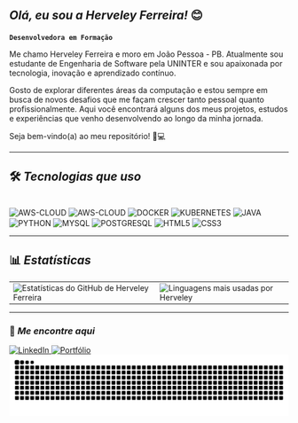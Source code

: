 ## *Olá, eu sou a Herveley Ferreira!* 😊

**`Desenvolvedora em Formação`**

Me chamo Herveley Ferreira e moro em João Pessoa - PB.
Atualmente sou estudante de Engenharia de Software pela UNINTER e sou apaixonada por tecnologia, inovação e aprendizado contínuo.

Gosto de explorar diferentes áreas da computação e estou sempre em busca de novos desafios que me façam crescer tanto pessoal quanto profissionalmente. Aqui você encontrará alguns dos meus projetos, estudos e experiências que venho desenvolvendo ao longo da minha jornada.

Seja bem-vindo(a) ao meu repositório! 🚀💻

***

## 🛠️ *Tecnologias que uso*
<div style="display: inline_block"><br>
  <img align="center" alt="AWS-CLOUD" height="40" width="40" src="https://cdn.jsdelivr.net/gh/devicons/devicon@latest/icons/linux/linux-plain.svg" />
  <img align="center" alt="AWS-CLOUD" height="40" width="40" src="https://cdn.jsdelivr.net/gh/devicons/devicon@latest/icons/amazonwebservices/amazonwebservices-original-wordmark.svg"/>
  <img align="center" alt="DOCKER" height="40" width="40" src="https://cdn.jsdelivr.net/gh/devicons/devicon@latest/icons/docker/docker-original-wordmark.svg"/>
  <img align="center" alt="KUBERNETES" height="40" width="40" src="https://cdn.jsdelivr.net/gh/devicons/devicon@latest/icons/kubernetes/kubernetes-original-wordmark.svg"/>
  <img  align="center" alt="JAVA" height="50" width="50" src="https://cdn.jsdelivr.net/gh/devicons/devicon@latest/icons/java/java-original-wordmark.svg" />
  <img  align="center" alt="PYTHON" height="50" width="50" src="https://cdn.jsdelivr.net/gh/devicons/devicon@latest/icons/python/python-original-wordmark.svg" />
  <img  align="center" alt="MYSQL" height="50" width="50" src="https://cdn.jsdelivr.net/gh/devicons/devicon@latest/icons/mysql/mysql-original-wordmark.svg" />
  <img  align="center" alt="POSTGRESQL" height="50" width="50" src="https://cdn.jsdelivr.net/gh/devicons/devicon@latest/icons/postgresql/postgresql-original-wordmark.svg" />
  <img align="center" alt="HTML5" height="40" width="40" src="https://cdn.jsdelivr.net/gh/devicons/devicon@latest/icons/html5/html5-original-wordmark.svg" />
  <img align="center" alt="CSS3" height="40" width="40" src="https://cdn.jsdelivr.net/gh/devicons/devicon@latest/icons/css3/css3-original-wordmark.svg" />

***

## 📊 *Estatísticas*

<table>
  <tr>
    <td>
      <img 
        alt="Estatísticas do GitHub de Herveley Ferreira" 
        src="https://github-readme-stats.vercel.app/api?username=herveleyferreira&show_icons=true&theme=dracula&include_all_commits=true&locale=pt-br" 
        height="180"
      />
    </td>
    <td>
      <img 
        alt="Linguagens mais usadas por Herveley" 
        src="https://github-readme-stats.vercel.app/api/top-langs/?username=herveleyferreira&theme=dracula&layout=compact&custom_title=Linguagens%20Mais%20Usadas&langs_count=8" 
        height="180"
      />
    </td>
  </tr>
</table>

***

### 🚀 *Me encontre aqui*
<div>
  <a href="https://www.linkedin.com/in/herveleyferreira" target="_blank">
    <img src="https://img.shields.io/badge/🔗 LinkedIn-0A66C2?style=for-the-badge&logo=linkedin&logoColor=white" alt="LinkedIn">
  </a>
  <a href="https://herveleyferreira.github.io/portifolio/" target="_blank">
    <img src="https://img.shields.io/badge/🧠 Portfólio-800080?style=for-the-badge&logo=githubpages&logoColor=white" alt="Portfólio">
  </a>
</div>


<picture align="center">
  <source media="(prefers-color-scheme: dark)" srcset="https://raw.githubusercontent.com/herveleyferreira/herveleyferreira/output/github-contribution-grid-snake-dark.svg">
  <source media="(prefers-color-scheme: light)" srcset="https://raw.githubusercontent.com/herveleyferreira/herveleyferreira/output/github-contribution-grid-snake-dark.svg">
  <img align="center" alt="github contribution grid snake animation" src="https://raw.githubusercontent.com/herveleyferreira/herveleyferreira/output/github-contribution-grid-snake.svg">
</picture>
